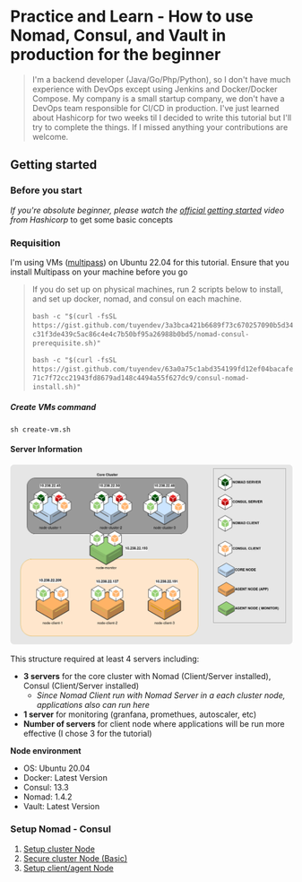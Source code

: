 

# Practice and Learn - How to use Nomad, Consul, and Vault in production for the beginner

> I'm a backend developer (Java/Go/Php/Python), so I don't have much experience with DevOps except using Jenkins and Docker/Docker Compose. My company is a small startup company, we don't have a DevOps team responsible for CI/CD in production. I've just learned about Hashicorp for two weeks til I decided to write this tutorial but I'll try to complete the things. If I missed anything your contributions are welcome.

## Getting started

### Before you start

*If you're absolute beginner, please watch the [official getting started](https://www.youtube.com/watch?v=xl58mjMJjrg) video from Hashicorp* to get some basic concepts

###  Requisition
I'm using VMs ([multipass](https://multipass.run/)) on Ubuntu 22.04 for this tutorial. Ensure that you install Multipass on your machine before you go
> If you do set up on physical machines, run 2 scripts below to install, and set up docker, nomad, and consul on each machine.
>
> ```shell
> bash -c "$(curl -fsSL https://gist.github.com/tuyendev/3a3bca421b6689f73c670257090b5d34/raw/> c31f3de439c5ac86c4e4c7b50bf95a26988b0bd5/nomad-consul-prerequisite.sh)"
> ```
> ```shell
> bash -c "$(curl -fsSL https://gist.github.com/tuyendev/63a0a75c1abd354199fd12ef04bacafe/raw/> 71c7f72cc21943fd8679ad148c4494a55f627dc9/consul-nomad-install.sh)"
> ```

##### Create VMs command
```shell
sh create-vm.sh
```

#### Server Information

![server-info](./img/server-info.png)

This structure required at least 4 servers including:
- **3 servers** for the core cluster with Nomad (Client/Server installed), Consul (Client/Server installed) 
    - *Since Nomad Client run with Nomad Server in a each cluster node, applications also can run here*
- **1 server** for monitoring (granfana, promethues, autoscaler, etc)
- **Number of servers** for client node where applications will be run more effective (I chose 3 for the tutorial)

**Node environment**
- OS: Ubuntu 20.04
- Docker: Latest Version
- Consul: 13.3
- Nomad: 1.4.2
- Vault: Latest Version

### Setup Nomad - Consul

1. [Setup cluster Node](./nomad-consul-cluster.md)
2. [Secure cluster Node (Basic)](./secure-nomad-consul.md)
3. [Setup client/agent Node](./nomad-consul-client.md)
